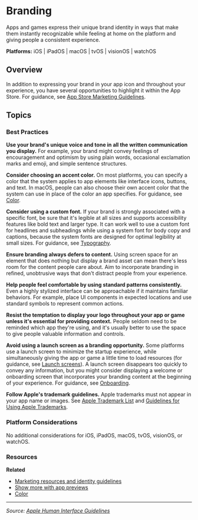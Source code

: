 # Branding

Apps and games express their unique brand identity in ways that make them instantly recognizable while feeling at home on the platform and giving people a consistent experience.

**Platforms:** iOS | iPadOS | macOS | tvOS | visionOS | watchOS

## Overview

In addition to expressing your brand in your app icon and throughout your experience, you have several opportunities to highlight it within the App Store. For guidance, see [App Store Marketing Guidelines](https://developer.apple.com/app-store/marketing/guidelines/).

## Topics

### Best Practices

**Use your brand's unique voice and tone in all the written communication you display.** For example, your brand might convey feelings of encouragement and optimism by using plain words, occasional exclamation marks and emoji, and simple sentence structures.

**Consider choosing an accent color.** On most platforms, you can specify a color that the system applies to app elements like interface icons, buttons, and text. In macOS, people can also choose their own accent color that the system can use in place of the color an app specifies. For guidance, see [Color](https://developer.apple.com/design/human-interface-guidelines/color).

**Consider using a custom font.** If your brand is strongly associated with a specific font, be sure that it's legible at all sizes and supports accessibility features like bold text and larger type. It can work well to use a custom font for headlines and subheadings while using a system font for body copy and captions, because the system fonts are designed for optimal legibility at small sizes. For guidance, see [Typography](https://developer.apple.com/design/human-interface-guidelines/typography).

**Ensure branding always defers to content.** Using screen space for an element that does nothing but display a brand asset can mean there's less room for the content people care about. Aim to incorporate branding in refined, unobtrusive ways that don't distract people from your experience.

**Help people feel comfortable by using standard patterns consistently.** Even a highly stylized interface can be approachable if it maintains familiar behaviors. For example, place UI components in expected locations and use standard symbols to represent common actions.

**Resist the temptation to display your logo throughout your app or game unless it's essential for providing context.** People seldom need to be reminded which app they're using, and it's usually better to use the space to give people valuable information and controls.

**Avoid using a launch screen as a branding opportunity.** Some platforms use a launch screen to minimize the startup experience, while simultaneously giving the app or game a little time to load resources (for guidance, see [Launch screens](https://developer.apple.com/design/human-interface-guidelines/launching#Launch-screens)). A launch screen disappears too quickly to convey any information, but you might consider displaying a welcome or onboarding screen that incorporates your branding content at the beginning of your experience. For guidance, see [Onboarding](https://developer.apple.com/design/human-interface-guidelines/onboarding).

**Follow Apple's trademark guidelines.** Apple trademarks must not appear in your app name or images. See [Apple Trademark List](https://www.apple.com/legal/intellectual-property/trademark/appletmlist.html) and [Guidelines for Using Apple Trademarks](https://www.apple.com/legal/intellectual-property/guidelinesfor3rdparties.html).

### Platform Considerations

No additional considerations for iOS, iPadOS, macOS, tvOS, visionOS, or watchOS.

### Resources

**Related**
- [Marketing resources and identity guidelines](https://developer.apple.com/app-store/marketing/guidelines/)
- [Show more with app previews](https://developer.apple.com/app-store/app-previews/)
- [Color](https://developer.apple.com/design/human-interface-guidelines/color)

---

*Source: [Apple Human Interface Guidelines](https://developer.apple.com/design/human-interface-guidelines/branding)*